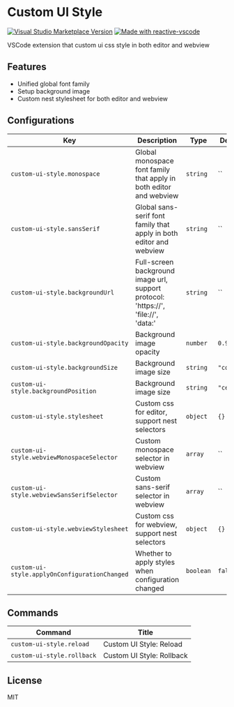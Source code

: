 # Custom UI Style

<a href="https://marketplace.visualstudio.com/items?itemName=subframe7536.custom-ui-style" target="__blank"><img src="https://img.shields.io/visual-studio-marketplace/v/subframe7536.custom-ui-style.svg?color=eee&amp;label=VS%20Code%20Marketplace&logo=visual-studio-code" alt="Visual Studio Marketplace Version" /></a>
<a href="https://kermanx.github.io/reactive-vscode/" target="__blank"><img src="https://img.shields.io/badge/made_with-reactive--vscode-%23007ACC?style=flat&labelColor=%23229863"  alt="Made with reactive-vscode" /></a>

VSCode extension that custom ui css style in both editor and webview

## Features

- Unified global font family
- Setup background image
- Custom nest stylesheet for both editor and webview

## Configurations

<!-- configs -->

| Key                                           | Description                                                                        | Type      | Default    |
| --------------------------------------------- | ---------------------------------------------------------------------------------- | --------- | ---------- |
| `custom-ui-style.monospace`                   | Global monospace font family that apply in both editor and webview                 | `string`  | ``         |
| `custom-ui-style.sansSerif`                   | Global sans-serif font family that apply in both editor and webview                | `string`  | ``         |
| `custom-ui-style.backgroundUrl`               | Full-screen background image url, support protocol: 'https://', 'file://', 'data:' | `string`  | ``         |
| `custom-ui-style.backgroundOpacity`           | Background image opacity                                                           | `number`  | `0.9`      |
| `custom-ui-style.backgroundSize`              | Background image size                                                              | `string`  | `"cover"`  |
| `custom-ui-style.backgroundPosition`          | Background image size                                                              | `string`  | `"center"` |
| `custom-ui-style.stylesheet`                  | Custom css for editor, support nest selectors                                      | `object`  | `{}`       |
| `custom-ui-style.webviewMonospaceSelector`    | Custom monospace selector in webview                                               | `array`   | ``         |
| `custom-ui-style.webviewSansSerifSelector`    | Custom sans-serif selector in webview                                              | `array`   | ``         |
| `custom-ui-style.webviewStylesheet`           | Custom css for webview, support nest selectors                                     | `object`  | `{}`       |
| `custom-ui-style.applyOnConfigurationChanged` | Whether to apply styles when configuration changed                                 | `boolean` | `false`    |

<!-- configs -->

## Commands

<!-- commands -->

| Command                    | Title                     |
| -------------------------- | ------------------------- |
| `custom-ui-style.reload`   | Custom UI Style: Reload   |
| `custom-ui-style.rollback` | Custom UI Style: Rollback |

<!-- commands -->

## License

MIT
